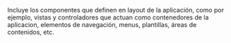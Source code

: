 Incluye los componentes que definen en layout de la aplicación, como por ejemplo, vistas y controladores que actuan como contenedores de la aplicacion, elementos de navegación, menus, plantillas, áreas de contenidos, etc.
